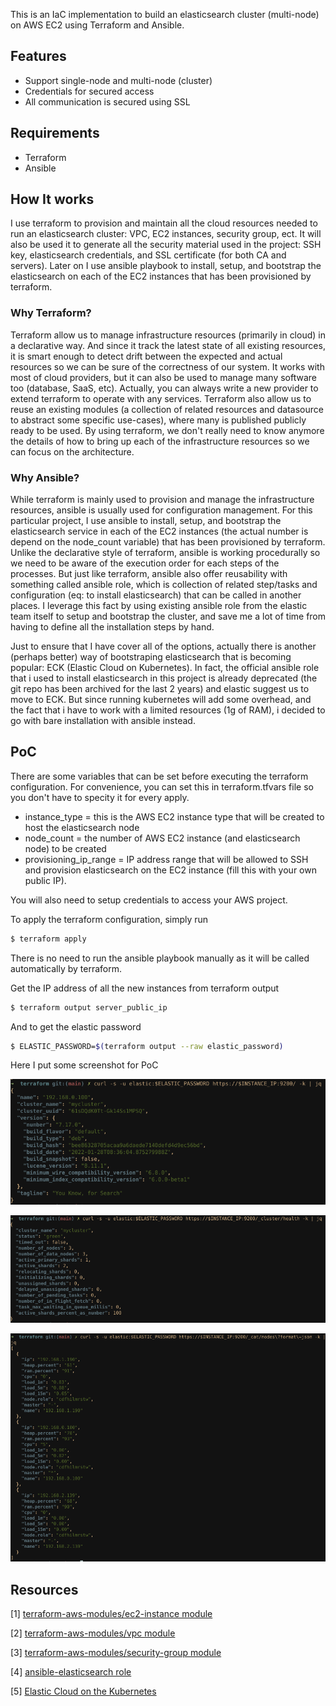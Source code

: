 This is an IaC implementation to build an elasticsearch cluster (multi-node) on AWS EC2 using Terraform and Ansible. 
## Features

- Support single-node and multi-node (cluster)
- Credentials for secured access
- All communication is secured using SSL 

## Requirements

- Terraform 
- Ansible

## How It works

I use terraform to provision and maintain all the cloud resources needed to run an elasticsearch cluster: VPC, EC2 instances, security group, ect. It will also be used it to generate all the security material used in the project: SSH key, elasticsearch credentials, and SSL certificate (for both CA and servers). Later on I use ansible playbook to install, setup, and bootstrap the elasticsearch on each of the EC2 instances that has been provisioned by terraform.

### Why Terraform?

Terraform allow us to manage infrastructure resources (primarily in cloud) in a declarative way. And since it track the latest state of all existing resources, it is smart enough to detect drift between the expected and actual resources so we can be sure of the correctness of our system. It works with most of cloud providers, but it can also be used to manage many software too (database, SaaS, etc). Actually, you can always write a new provider to extend terraform to operate with any services. Terraform also allow us to reuse an existing modules (a collection of related resources and datasource to abstract some specific use-cases), where many is published publicly ready to be used. By using terraform, we don't really need to know anymore the details of how to bring up each of the infrastructure resources so we can focus on the architecture.

### Why Ansible?

While terraform is mainly used to  provision and manage the infrastructure resources, ansible is usually used for configuration management. For this particular project, I use ansible to install, setup, and bootstrap the elasticsearch service in each of the EC2 instances (the actual number is depend on the node_count variable) that has been provisioned by terraform. Unlike the declarative style of terraform, ansible is working procedurally so we need to be aware of the execution order for each steps of the processes. But just like terraform, ansible also offer reusability with something called ansible role, which is collection of related step/tasks and configuration (eq: to install elasticsearch) that can be called in another places. I leverage this fact by using existing ansible role from the elastic team itself to setup and bootstrap the cluster, and save me a lot of time from having to define all the installation steps by hand.

Just to ensure that I have cover all of the options, actually there is another (perhaps better) way of bootstraping elasticsearch that is becoming popular: ECK (Elastic Cloud on Kubernetes). In fact, the official ansible role that i used to install elasticsearch in this project is already deprecated (the git repo has been archived for the last 2 years) and elastic suggest us to move to ECK. But since running kubernetes will add some overhead, and the fact that i have to work with a limited resources (1g of RAM), i decided to go with bare installation with ansible instead.

## PoC

There are some variables that can be set before executing the terraform configuration. For convenience, you can set this in terraform.tfvars file so you don't have to specity it for every apply.

* instance_type = this is the AWS EC2 instance type that will be created to host the elasticsearch node
* node_count = the number of AWS EC2 instance (and elasticsearch node) to be created
* provisioning\_ip\_range = IP address range that will be allowed to SSH and provision elasticsearch on the EC2 instance (fill this with your own public IP).

You will also need to setup credentials to access your AWS project.

To apply the terraform configuration, simply run

```sh
$ terraform apply
```

There is no need to run the ansible playbook manually as it will be called automatically by terraform.

Get the IP address of all the new instances from terraform output

```sh
$ terraform output server_public_ip
```

And to get the elastic password
```sh
$ ELASTIC_PASSWORD=$(terraform output --raw elastic_password)
```

Here I put some screenshot for PoC

![PoC1](/images/poc1.png)

![PoC2](/images/poc2.png)

![PoC3](/images/poc3.png)


## Resources

[1] [terraform-aws-modules/ec2-instance module](https://registry.terraform.io/modules/terraform-aws-modules/ec2-instance/aws/latest)

[2] [terraform-aws-modules/vpc module](https://registry.terraform.io/modules/terraform-aws-modules/vpc/aws/latest)

[3] [terraform-aws-modules/security-group module](https://registry.terraform.io/modules/terraform-aws-modules/security-group/aws/latest)

[4] [ansible-elasticsearch role](https://github.com/elastic/ansible-elasticsearch)

[5] [Elastic Cloud on the Kubernetes](https://www.elastic.co/guide/en/cloud-on-k8s/current/k8s-overview.html)
